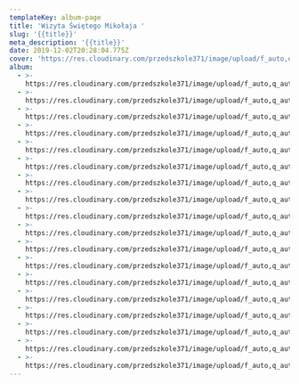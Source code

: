 ```yaml
---
templateKey: album-page
title: 'Wizyta Świętego Mikołaja '
slug: '{{title}}'
meta_description: '{{title}}'
date: 2019-12-02T20:28:04.775Z
cover: 'https://res.cloudinary.com/przedszkole371/image/upload/f_auto,q_auto/c_fill,w_1200/v1575404863/Albumy%20zdj%C4%99%C4%87/2019/Wizyta%20%C5%9Awi%C4%99tego%20Miko%C5%82aja/xwbsjnuhx2b2eki59htu.jpg'
album:
  - >-
    https://res.cloudinary.com/przedszkole371/image/upload/f_auto,q_auto/c_fill,w_1200/v1575404863/Albumy%20zdj%C4%99%C4%87/2019/Wizyta%20%C5%9Awi%C4%99tego%20Miko%C5%82aja/xwbsjnuhx2b2eki59htu.jpg
  - >-
    https://res.cloudinary.com/przedszkole371/image/upload/f_auto,q_auto/c_fill,w_1200/v1575404863/Albumy%20zdj%C4%99%C4%87/2019/Wizyta%20%C5%9Awi%C4%99tego%20Miko%C5%82aja/nlremqzkzjr9ppvvlonx.jpg
  - >-
    https://res.cloudinary.com/przedszkole371/image/upload/f_auto,q_auto/c_fill,w_1200/v1575404857/Albumy%20zdj%C4%99%C4%87/2019/Wizyta%20%C5%9Awi%C4%99tego%20Miko%C5%82aja/xtbosyvm6uiraeow1yie.jpg
  - >-
    https://res.cloudinary.com/przedszkole371/image/upload/f_auto,q_auto/c_fill,w_1200/v1575404856/Albumy%20zdj%C4%99%C4%87/2019/Wizyta%20%C5%9Awi%C4%99tego%20Miko%C5%82aja/mu0k2wutl6toq4bcbwec.jpg
  - >-
    https://res.cloudinary.com/przedszkole371/image/upload/f_auto,q_auto/c_fill,w_1200/v1575404850/Albumy%20zdj%C4%99%C4%87/2019/Wizyta%20%C5%9Awi%C4%99tego%20Miko%C5%82aja/zgp2shfkcwj7r3j1bfdf.jpg
  - >-
    https://res.cloudinary.com/przedszkole371/image/upload/f_auto,q_auto/c_fill,w_1200/v1575404850/Albumy%20zdj%C4%99%C4%87/2019/Wizyta%20%C5%9Awi%C4%99tego%20Miko%C5%82aja/lnuh3zuyo23xekilqsca.jpg
  - >-
    https://res.cloudinary.com/przedszkole371/image/upload/f_auto,q_auto/c_fill,w_1200/v1575404849/Albumy%20zdj%C4%99%C4%87/2019/Wizyta%20%C5%9Awi%C4%99tego%20Miko%C5%82aja/esbpit8f3sjmxxop7z5m.jpg
  - >-
    https://res.cloudinary.com/przedszkole371/image/upload/f_auto,q_auto/c_fill,w_1200/v1575404846/Albumy%20zdj%C4%99%C4%87/2019/Wizyta%20%C5%9Awi%C4%99tego%20Miko%C5%82aja/xdoncx8pfcrfqtbuhwk3.jpg
  - >-
    https://res.cloudinary.com/przedszkole371/image/upload/f_auto,q_auto/c_fill,w_1200/v1575404838/Albumy%20zdj%C4%99%C4%87/2019/Wizyta%20%C5%9Awi%C4%99tego%20Miko%C5%82aja/i8gujggg2map6esk29es.jpg
  - >-
    https://res.cloudinary.com/przedszkole371/image/upload/f_auto,q_auto/c_fill,w_1200/v1575404832/Albumy%20zdj%C4%99%C4%87/2019/Wizyta%20%C5%9Awi%C4%99tego%20Miko%C5%82aja/m7rasbr8zbqmsdqvbghb.jpg
  - >-
    https://res.cloudinary.com/przedszkole371/image/upload/f_auto,q_auto/c_fill,w_1200/v1575404823/Albumy%20zdj%C4%99%C4%87/2019/Wizyta%20%C5%9Awi%C4%99tego%20Miko%C5%82aja/vcfvcw5idgt6u1qglzk8.jpg
  - >-
    https://res.cloudinary.com/przedszkole371/image/upload/f_auto,q_auto/c_fill,w_1200/v1575404816/Albumy%20zdj%C4%99%C4%87/2019/Wizyta%20%C5%9Awi%C4%99tego%20Miko%C5%82aja/f07e8v1gm2kxg4ck9szz.jpg
  - >-
    https://res.cloudinary.com/przedszkole371/image/upload/f_auto,q_auto/c_fill,w_1200/v1575404814/Albumy%20zdj%C4%99%C4%87/2019/Wizyta%20%C5%9Awi%C4%99tego%20Miko%C5%82aja/ufrqgmet3mhgnypqmrnz.jpg
  - >-
    https://res.cloudinary.com/przedszkole371/image/upload/f_auto,q_auto/c_fill,w_1200/v1575404812/Albumy%20zdj%C4%99%C4%87/2019/Wizyta%20%C5%9Awi%C4%99tego%20Miko%C5%82aja/vuswojbj4eqoa5clqstn.jpg
  - >-
    https://res.cloudinary.com/przedszkole371/image/upload/f_auto,q_auto/c_fill,w_1200/v1575404809/Albumy%20zdj%C4%99%C4%87/2019/Wizyta%20%C5%9Awi%C4%99tego%20Miko%C5%82aja/ifzvi4couvpqyttjvgvb.jpg
  - >-
    https://res.cloudinary.com/przedszkole371/image/upload/f_auto,q_auto/c_fill,w_1200/v1575404808/Albumy%20zdj%C4%99%C4%87/2019/Wizyta%20%C5%9Awi%C4%99tego%20Miko%C5%82aja/fwj9pjcgtkhfc4yyhpma.jpg
  - >-
    https://res.cloudinary.com/przedszkole371/image/upload/f_auto,q_auto/c_fill,w_1200/v1575404803/Albumy%20zdj%C4%99%C4%87/2019/Wizyta%20%C5%9Awi%C4%99tego%20Miko%C5%82aja/qohgauqnypdvnqnthfs8.jpg
  - >-
    https://res.cloudinary.com/przedszkole371/image/upload/f_auto,q_auto/c_fill,w_1200/v1575404796/Albumy%20zdj%C4%99%C4%87/2019/Wizyta%20%C5%9Awi%C4%99tego%20Miko%C5%82aja/houn7dfutoe4zi17j5ht.jpg
---
```


